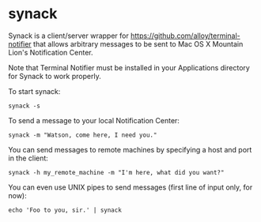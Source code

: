 synack
======

Synack is a client/server wrapper for https://github.com/alloy/terminal-notifier that allows
arbitrary messages to be sent to Mac OS X Mountain Lion's Notification Center.

Note that Terminal Notifier must be installed in your Applications directory for Synack to work
properly.

To start synack:

    synack -s

To send a message to your local Notification Center:

    synack -m "Watson, come here, I need you."

You can send messages to remote machines by specifying a host and port in the client:

    synack -h my_remote_machine -m "I'm here, what did you want?"

You can even use UNIX pipes to send messages (first line of input only, for now):

    echo 'Foo to you, sir.' | synack

